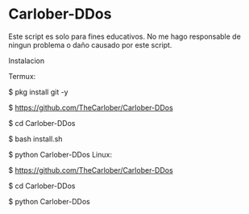 # Carlober-DDos
Este script es solo para fines educativos. No me hago responsable de ningun problema o daño causado por este script.

Instalacion

Termux:

$ pkg install git -y

$ https://github.com/TheCarlober/Carlober-DDos

$ cd Carlober-DDos

$ bash install.sh

$ python Carlober-DDos
Linux:

$ https://github.com/TheCarlober/Carlober-DDos

$ cd Carlober-DDos

$ python Carlober-DDos
